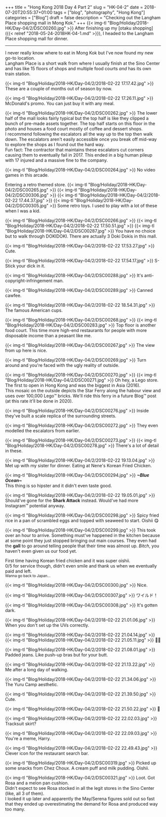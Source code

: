 +++
title = "Hong Kong 2018 Day 4 Part 2"
slug = "HK-04-2"
date = 2018-07-20T20:55:37+01:00
tags = ["blog", "photography", "Hong Kong"]
categories = ["Blog"]
draft = false
description = "Checking out the Langham Place shopping mall in Mong Kok."
+++
{{< img-tl "Blog/Holiday/2018-HK/Day-04/2/DSC00260.jpg" >}}
After finishing up my [otaku shopping]({{< relref "2018-05-24-2018HK-04-1.md" >}}), I headed to the Langham Place shopping mall for dinner.  
<!--more-->
***
I never really know where to eat in Mong Kok but I've now found my new go-to location.  
Langham Place is a short walk from where I usually finish at the Sino Center and has like 15 floors of shops and multiple food courts _and_ has its own train station.

{{< img-tl "Blog/Holiday/2018-HK/Day-04/2/2018-02-22 17.17.42.jpg" >}}
These are a couple of months out of season by now.

{{< img-tl "Blog/Holiday/2018-HK/Day-04/2/2018-02-22 17.26.11.jpg" >}}
McDonald's promo. You can just buy it with any meal.

{{< img-tl "Blog/Holiday/2018-HK/Day-04/2/DSC00262.jpg" >}}
The lower half of the mall looks fairly typical but the top half is like they clipped a bunch of pre-made assets together. The top half starts on this floor in the photo and houses a food court mostly of coffee and dessert shops.  
I recommend following the escalators all the way up to the top then walk down. The escalators aren't easily accessible once you break off mid-way to explore the shops as I found out the hard way.  
Fun fact: The contractor that maintains these escalators cut corners causing them to eventually fail in 2017. This ended in a big human pileup with 17 injured and a massive fine to the company.

{{< img-tl "Blog/Holiday/2018-HK/Day-04/2/DSC00264.jpg" >}}
No video games in this arcade.

Entering a retro themed store.
{{< img-tl "Blog/Holiday/2018-HK/Day-04/2/DSC00265.jpg" >}}
{{< img-tl "Blog/Holiday/2018-HK/Day-04/2/DSC00306.jpg" >}}
{{< img-tl "Blog/Holiday/2018-HK/Day-04/2/2018-02-22 17.44.37.jpg" >}}
{{< img-tl "Blog/Holiday/2018-HK/Day-04/2/DSC00305.jpg" >}}
Some retro toys. I used to play with a lot of these when I was a kid.

{{< img-tl "Blog/Holiday/2018-HK/Day-04/2/DSC00266.jpg" >}}
{{< img-tl "Blog/Holiday/2018-HK/Day-04/2/2018-02-22 17.50.51.jpg" >}}
{{< img-tl "Blog/Holiday/2018-HK/Day-04/2/DSC00287.jpg" >}}
You have no choice but to walk through DOKIDOKI. There are actually 3 Doki Dokis in this mall.

{{< img-tl "Blog/Holiday/2018-HK/Day-04/2/2018-02-22 17.53.27.jpg" >}}
Cute.

{{< img-tl "Blog/Holiday/2018-HK/Day-04/2/2018-02-22 17.54.17.jpg" >}}
S-Stick your dick in it.

{{< img-tl "Blog/Holiday/2018-HK/Day-04/2/DSC00288.jpg" >}}
It's anti-copyright-infringement man.

{{< img-tl "Blog/Holiday/2018-HK/Day-04/2/DSC00289.jpg" >}}
Canned cawfee.

{{< img-tl "Blog/Holiday/2018-HK/Day-04/2/2018-02-22 18.54.31.jpg" >}}
The famous American cups.

{{< img-tl "Blog/Holiday/2018-HK/Day-04/2/DSC00268.jpg" >}}
{{< img-tl "Blog/Holiday/2018-HK/Day-04/2/DSC00283.jpg" >}}
Top floor is another food court. This time more high-end restaurants for people with more disposable income than a peasant like me.

{{< img-tl "Blog/Holiday/2018-HK/Day-04/2/DSC00267.jpg" >}}
The view from up here is nice.

{{< img-tl "Blog/Holiday/2018-HK/Day-04/2/DSC00269.jpg" >}}
Turn around and you're faced with the ugly reality of outside.

{{< img-tl "Blog/Holiday/2018-HK/Day-04/2/DSC00270.jpg" >}}
{{< img-tl "Blog/Holiday/2018-HK/Day-04/2/DSC00271.jpg" >}}
Oh hey, a Lego store. The first to open in Hong Kong and was the biggest in Asia (2016).  
This mosaic on the outside depicts the Star Ferry along the habour view and uses over 100,000 Lego™ bricks. We'll ride this ferry in a future Blog™ post (at this rate it'll be done in 2020).

{{< img-tl "Blog/Holiday/2018-HK/Day-04/2/DSC00276.jpg" >}}
Inside they've built a scale replica of the surrounding streets.

{{< img-tl "Blog/Holiday/2018-HK/Day-04/2/DSC00272.jpg" >}}
They even modelled the escalators from earlier.

{{< img-tl "Blog/Holiday/2018-HK/Day-04/2/DSC00273.jpg" >}}
{{< img-tl "Blog/Holiday/2018-HK/Day-04/2/DSC00278.jpg" >}}
There's a lot of detail in these.

{{< img-tl "Blog/Holiday/2018-HK/Day-04/2/2018-02-22 19.13.04.jpg" >}}
Met up with my sister for dinner. Eating at Nene's Korean Fried Chicken.

{{< img-tl "Blog/Holiday/2018-HK/Day-04/2/DSC00294.jpg" >}}
_**~Blue Ocean~**_  
This thing is so hipster and it didn't even taste good.

{{< img-tl "Blog/Holiday/2018-HK/Day-04/2/2018-02-22 19.05.01.jpg" >}}
Should've gone for the **Shark Attack** instead. Would've had more Instagram™ potential anyway.

{{< img-tl "Blog/Holiday/2018-HK/Day-04/2/DSC00298.jpg" >}}
Spicy fried rice in a pan of scrambled eggs and topped with seaweed to start. Oishii :yum:

{{< img-tl "Blog/Holiday/2018-HK/Day-04/2/DSC00299.jpg" >}}
This took over an hour to arrive. Something must've happened in the kitchen because at some point they just stopped bringing out main courses. They even had the **gall** to go around telling people that their time was almost up. _Bitch_, you haven't even given us our food yet.  

First time having Korean fried chicken and it was super oishii.  
0/5 for service though, didn't even smile and thank us when we eventually paid and left.  
<sup>Wanna go back to Japan...</sup>

{{< img-tl "Blog/Holiday/2018-HK/Day-04/2/DSC00300.jpg" >}}
Nice.

{{< img-tl "Blog/Holiday/2018-HK/Day-04/2/DSC00307.jpg" >}}
ワイルド！

{{< img-tl "Blog/Holiday/2018-HK/Day-04/2/DSC00308.jpg" >}}
It's gotten dark.

{{< img-tl "Blog/Holiday/2018-HK/Day-04/2/2018-02-22 21.01.06.jpg" >}}
When you don't set up the UVs correctly.

{{< img-tl "Blog/Holiday/2018-HK/Day-04/2/2018-02-22 21.04.14.jpg" >}}
{{< img-tl "Blog/Holiday/2018-HK/Day-04/2/2018-02-22 21.05.11.jpg" >}}
:eyes::eyes:

{{< img-tl "Blog/Holiday/2018-HK/Day-04/2/2018-02-22 21.08.01.jpg" >}}
Padded jeans. Like push-up bras but for your butt.

{{< img-tl "Blog/Holiday/2018-HK/Day-04/2/2018-02-22 21.13.22.jpg" >}}
Me after a long day of walking.

{{< img-tl "Blog/Holiday/2018-HK/Day-04/2/2018-02-22 21.34.06.jpg" >}}
The Yuru Camp aesthetic.

{{< img-tl "Blog/Holiday/2018-HK/Day-04/2/2018-02-22 21.39.50.jpg" >}}
Cute.

{{< img-tl "Blog/Holiday/2018-HK/Day-04/2/2018-02-22 21.50.22.jpg" >}}
:lemon:

{{< img-tl "Blog/Holiday/2018-HK/Day-04/2/2018-02-22 22.02.03.jpg" >}}
Tracksuit skirt?

{{< img-tl "Blog/Holiday/2018-HK/Day-04/2/2018-02-22 22.09.03.jpg" >}}
You're a meme, Harry.

{{< img-tl "Blog/Holiday/2018-HK/Day-04/2/2018-02-22 22.49.43.jpg" >}}
Clever icon for the restaurant search bar.

{{< img-tl "Blog/Holiday/2018-HK/Day-04/2/DSC00319.jpg" >}}
Picked up some snacks from Chez Choux. A cream puff and milk pudding. Oishii.

{{< img-tl "Blog/Holiday/2018-HK/Day-04/2/DSC00321.jpg" >}}
Loot. Got Rosa and a melon pan cushion.  
Didn't expect to see Rosa stocked in all the legit stores in the Sino Center (like, all 3 of them).  
I looked it up later and apparently the May/Serena figures sold out so fast that they ended up overestimating the demand for Rosa and produced way too many.